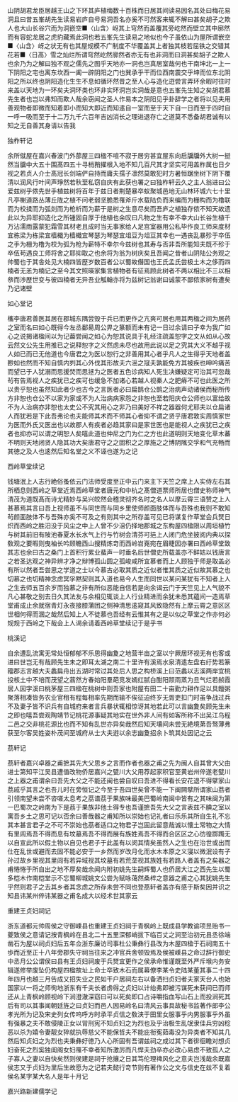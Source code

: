 <!-- { "loadSidebar": true } -->
山阴胡君龙臣居越王山之下环其庐植梅数十百株而日居其间读易因名其处曰梅花易洞且曰昔五峯胡先生读易岩庐自号易洞吾名亦奚不可然客来辄不解曰甚矣胡子之欺人也大山长谷穴而为洞嵌空■〈山含〉岈其上穹然而盖覆其旁屹然而壁立其中廓然而有容蛇龙居之虎豹藏焉此洞也若五峯先生读易之地似也今子虽依山为屋所谓嵌空■〈山含〉岈之状无有也其屋规模不广制度不华覆盖其上者独其枝若屈铁之交错其花若■〈日髙〉雪之灿烂所谓穹然屹然廓然者亦无有也非洞而曰洞甚矣胡子之欺人也余乃为之解曰独不观之儒先之图乎天地亦一洞也岂真居室哉何也干南坤北一上一下阴阳之宅也离东坎西一阖一辟阴阳之门也巽承乎干而位西南震交乎坤而位东北阴阳之所以终也阴阳造化生生不息如循环然昔之至人心与造化逰尝言弄环余暇时往时来盖以天地为一环矣夫洞环类也环非实环洞岂实洞哉是意也五峯先生知之矣胡君慕先生者也岂以弗知而欺人哉余窃闻之圣人作易本之阴阳见乎卦辞学之者将以见夫用善观物者即微而知着即小而知大即近而知逺自一室而至于天下自一日而至于四时自一呼一吸而至于十二万九千六百年吉凶消长之理进退存亡之道莫不悉备胡君诚有以知之无自善其身请以告我

独柞轩记

余所僦屋在嘉兴春波门外蔀屋三四楹不喧不寂于居穷甚宜屋东向启牖牖外大树一挺然当牖中大五十围髙四五十寻梢矟擢根入地不知几百尺其才坚实可用盖柞属也日夕视之若贞人介士髙冠长剑端俨自持而庸夫孺子凛然莫敢犯时方暑恒踞坐树下阴下覆清以润风行叶间声琤然若秋至私窃自庆有此获也署之曰独柞轩云久之主人翁进曰公爱兹树乎侬先世手植兹树将百年于兹日者荆楚暴卒蚁聚城邑地无山林环城六七十里凡亭榭道路丛薄丘陇之植不问老弱坚脆悉罹斧斤水载陆负而来编而为栅构而为橹联而为校揉而为弧剡而为枪析而为薪于是树之生意尽矣而吾庐之植独存侬不知天故遗此以为异耶抑造化之所锺固自厚于他植也余叹曰凡物之生有幸不幸大山长谷生植千万沾濡雨露蒙犯霜雪其材老且成时当无事家给人足宫室器用公私毕作良工师来度材宜栋梁为栋梁宜樯檝为樯檝宜琴瑟为琴瑟宜俎豆为俎豆其幸也一遇丧乱暴殄于卒伍之手为栅为橹为校为弧为枪为薪特不幸尔今兹树也其寿与否非吾所能知夫既不殄于卒伍茍遇良工师将舍之耶抑取之也余将为翁为树庆矣且吾闻之昔者山阴陆公务观之帅蜀也于其舎处见大楠四皆歴岁数百者公以蜀故僭国也王氏孟氏尝极土木之侈而四楠者无恙为楠记之至今其文照暎家集言植物者有征焉顾此树者不两以相比不三以相叅而渉歴世变与彼四楠者无异吾业觚翰亦将为兹树记翁谢曰诚蒙不鄙侬家树有遭矣乃记诸壁

如心堂记

欈李唐君善医其居在郡城东隅尝毁于兵已而更作之亢爽可居也用其两楹之间为居药之室而名曰如心既得今左丞鄱昜周公畀之篆额而未有记一日过余请曰子幸为我广如心之说揭诸楹间以为记葢尝闻之如心为恕其说具于礼经注疏盖恕字之文从如从心故云然文公先生用推已之说释恕字之义然虑未尽也故用此说以足之究其大义不越乎视人如已而已无他道也今唐君之为医以恕行之非善用其心者乎凡人之生得乎天地者盖尠如也然而不知自慎内刿其心外伐其形故夫六滛之冦夫孰能免方其被疾也呻吟痛苦而望已于人犹溺而思援焚而思拯为之医者五色诊病知人死生决嫌疑定可治其可忽哉茍有告焉视人之疾犹已之疾可也缓急不加诸心若越人视秦人之肥瘠不可也此医之所以贵乎恕也虽然知此者少也古今之言医者必曰扁鹊仓公鹊之治病声动诸侯而秘所传方非恕也仓公不以家为家或不为人治病病家怨之非恕也至若阳庆仓公师也以富给故不为人治病亦非恕也太史公不究其用心之非乃曰美好不祥之器器何尤耶夫以仓扁诸人而犹若是下此吾弗论也夫能师其术而不师其心者抑不谓之贤乎唐君敦实周慎家世为医而外氏又医出也以故郡人有疾者必趋其家曰是家世医也是能视人之疾犹已之疾者也抑亦可以谓之明恕人矣嘻此道也仲尼之门为仁之方也此道明则天地变化草木蕃不明则天地闭贤人隐其功大矣唐君守之之固积之之厚施之之博阴隲交孚和气充畅而其徳之及人也逺然后知名堂之义不诬也遂为之记

西岭草堂续记

钱塘泯上人志行絶俗蚤依云门法师受度至正中云门来主下天竺之席上人实侍左右其所栖息则西岭之草堂近焉西岭草堂者唐元和中杭之髙僧道票师所居也僧史称师神气清茂为道既髙而诗尤精妙与吴兴皎然会稽灵彻齐名时之名人以摩云霄三语赞之上人甚慕焉其言曰吾上视师虽不与同世而与同乡里使师颜面肢体而与吾殊也我则不敢知茍颜面肢体不与吾殊亦奚不可及之有则其中之所存盖可见已将谋复作草堂会兵燹日炽而西岭之胜汨没于风尘之中上人曾不少沮仍择地郡城之东构屋四楹限以周垣植竹与树其前旧有陂池春夏水长水气上行与竹树会清芬可挹上人闭门危坐披阅内典以探敎观之要暇则曳袖长吟顾瞻西山搜精炼竒而西岭岧嶤宛在眉睫因亦署曰西岭草堂致其志也余曰古之桑门上首积行累业蜚声一时垂名后世僧史所载盖亦不鲜姑以钱唐言之若圣达观之神异辨才净之辩博孤山圆之孤峻咸所宜慕者而上人顾独于师是取盖必有所以然者吾尝思之学道之士以今慕古必取其质之近似者惟其质之近似故其慕之也切慕之也切精神念虑冥孚黙契则其入道也易今人生而同世以某问某犹有不知者上人之生去师五百余岁而独慕之非有所似恶能自信若是向余谒云门于天竺见上人气貌不凡心甚敬之别去日久其法友与余相见辄谈上人行业精进而余犹未悉其藴间一造焉草堂甫成止余就宿青灯永夜接膝蒲团之侧神清思逺窥其风致隐然有上摩云霄之意区区世相何得而溷之哉然后知上人不徒慕也吾经有云惟其有之是以似之草堂之作亦何必规规于西岭之下哉会上人谒余请着西岭草堂续记于是乎书

桃溪记

自余遭乱流寓无常处恒郁郁不乐思得幽夐之地营半亩之室以宁厥居环视无有也客或进曰世岂无有哉顾先生未之即耳太湖之南二十里许有溪焉水泉清逺左盘右纡势若篆籀郡志言越大夫蠡扁舟出五湖时常过其处后人思之构桥溪上曰范蠡以志溪两岸宜桃投核土中不培而茂望之蓊然方春始阳羣葩竞发嫣红腻白酣阳颒雨蒸为旦气烂若赪霞居人因字溪曰桃茅屋三四楹在桃树中则吾家也附屋有田二十亩勤力耕作足以具饘粥聚落相凑皆务农业官租有程每相率先期而输不俟征迫终岁无胥吏扣门时虽争战过兵不及妻子皆不识兵有自城府来者言兵暴状辄相惊讶其地若此可以言幽夐矣顾先生未之即也嘻吾尝观陶靖节记桃花源事疑其地实在世外非人间有如客所称不出吴江乌程二邑之交非桃花源比也而不知有乱世亦异矣哉然后知天壤间未尝无絶境苐吾驽薄弗获至尔客吴姓姿朴茂间至城府从士大夫逰以余志幽夐招余卜筑其处因记之云

茘轩记

茘轩者嘉兴卓器之甫摭其先大父思乡之言而作者也器之甫之先为闽人自其曾大父由进士第知平江吴县遭值改物侨居嘉兴之甓川大父用荐起家积官至黄岩州倅遂老甓川之上器之甫谓余曰吾先大父之不能还闽也尝自叹曰吾进不得看长安花退不得擘家山茘戚乎其言之也吾儿时在旁恒记之今至于吾四世矣曾不能一下闽闗擘所谓家山茘者引领南望未尝不咨嗟太息考之茘谱茘于果族味最美巴蜀岭南闽中皆有之其味闽为第一巴蜀次之岭南为下是茘于果族非他土得专也吾谨摭吾先大父之言表兹不腆之室以寓吾乡土之思可记以否余曰善哉器之甫知所以崇始也记礼者曰乐乐其所自生礼不忘其本甚言君子之不可不崇始也茘者适口之物君子岂固此留意哉诚以懐土常物之大情有里闾焉吾不得而息有坟墓焉吾不得而展有族姓焉吾不得而合区区之心彷徨踯躅无以自宣此所以假土物以自见也君子于此盖有以闵其情矣虽然人之生也在治世或出而仕在乱世或避而去固不能必安于一乡然而岁改月化而水木本原之义寖以微泯设有子孙过故乡里视其里闾有若异域视其坟墓有若荒垄视其族姓有若路人者盖有之矣器之甫惓惓于所自出之地不厚矣哉余闻内附初姚先生嗣辉蜀人也侨居大江之西先生以蜀多桤木作南桤堂示不忘蜀柳城姚文公尝为赋咏蔼然桑梓之意器之甫之心其犹姚先生乎然则君子之去其乡者其念虑之所存未尝不同也登茘轩者盖亦有感于斯矣因并识之知县讳某州倅讳某器之甫名成大以经术世其家云

重建王贞妇祠记

浙东道都元帅周侯之守御嵊县也重建王贞妇祠于青枫岭上既成县学教谕项昱贻书一夔致侯之意请记按青枫岭在县北二十五里深郁峭拔下临百丈之涧至治初元县丞徐端凿石为屋以祠贞妇后五年佥浙东廉访司事杜公秉彝行县改为木屋四楹于石祠南五十歩而近至正十八年旁郡失守祠当往来之冲官兵舍顿毁焉及侯被嵊县之命过辞行御史中丞月公公谓侯曰县有王贞妇祠废于兵燹宜更作之侯承命惟谨既至外严斥堠内务安辑遂修举废坠仍构屋四楹故址上命士卒致木石而属幕僚李某令史陆某董其事二十四年四月也越三月告成又招失业之民如干户居祠左右以备洒扫贞妇者夫家天台人也始国家以一将之师徇地浙东有千夫长者虏得之贞妇以计绐弗即被污谋死未获间已而师还从上青枫岭顾视岭下涧澄澈深窈曰可以死矣即口占诗嚼指血写山石上而投涧死其后有司以其事闻朝廷旌之曰贞妇而邑人因易岭名曰清风云事具故秘书监著作郎李公孝光所为记及宋史列女传呜呼方时承平贞信之敎浃于田里女服事乎内男服事乎外虽有强暴之夫不敢侵陵正女以冐刑宪不知贞妇之为烈也及乎治极生乱氓隶佳兵穷凶稔恶以杀为嬉令妻靓女猝就执辱慈父不能保哲夫不能庇衔寃茹毒没为异类者不知其几然后知贞妇之为烈也夫秉彝好徳乃人心所固有吾谓兹祠之成过其下者徘徊瞻对想贞妇奋死之烈奚独闺阁女妇罹不幸者知所激厉而凡悍夫劲卒亦必改心易虑不致孤人之子寡人之妻以自快矣然则侯建是祠于抢攘之日其笃伦理禆风化之意夫岂浅哉余既嘉侯志又于贞妇为里后生故愿为之记若夫懿行竒节则有著作公之文与信史在兹不复着侯名某字某大名人是年十月记

嘉兴路新建儒学记

